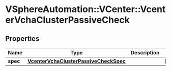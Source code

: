 # VSphereAutomation::VCenter::VcenterVchaClusterPassiveCheck

## Properties
Name | Type | Description | Notes
------------ | ------------- | ------------- | -------------
**spec** | [**VcenterVchaClusterPassiveCheckSpec**](VcenterVchaClusterPassiveCheckSpec.md) |  | [optional] 


